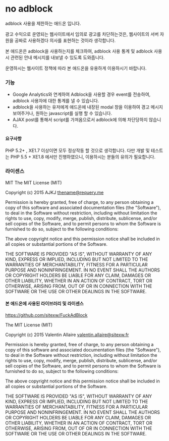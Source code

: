 # no adblock
adblock 사용을 제한하는 애드온 입니다.

광고 수익으로 운영되는 웹사이트에서 임의로 광고를 차단하는것은, 웹사이트의 서버 자원을 공짜로 사용하겠다 의사를 표현하는 것이라 생각합니다.

본 애드온은 adblock을 사용하는지를 체크하여, adblock 사용 통계 및 adblock 사용시 관련된 안내 메시지를 내보낼 수 있도록 도와줍니다.

운영하시는 웹사이트 정책에 따라 본 애드온을 유용하게 이용하시기 바랍니다.


### 기능
- Google Analytics와 연계하여 Adblock을 사용할 경우 event를 전송하여, adblock 사용자에 대한 통계를 낼 수 있습니다.
- adblock을 사용하는 유저에게 애드온에 내장된 modal 창을 이용하여 경고 메시지 보여주거나, 원하는 javascript를 실행 할 수 있습니다.
- AJAX post를 통해서 script를 가져옴으로서 adblock에 의해 차단당하지 않습니다.


#### 요구사항
PHP 5.2+ , XE1.7 이상이면 모두 정상작동 할 것으로 생각합니다.
다만 개발 및 테스트는 PHP 5.5 + XE1.8 에서만 진행하였으니, 이용하시는 분들의 유의가 필요합니다.


### 라이센스
MIT
The MIT License (MIT)

Copyright (c) 2015 AJKJ <thename@requery.me>

Permission is hereby granted, free of charge, to any person obtaining a copy
of this software and associated documentation files (the "Software"), to deal
in the Software without restriction, including without limitation the rights
to use, copy, modify, merge, publish, distribute, sublicense, and/or sell
copies of the Software, and to permit persons to whom the Software is
furnished to do so, subject to the following conditions:

The above copyright notice and this permission notice shall be included in all
copies or substantial portions of the Software.

THE SOFTWARE IS PROVIDED "AS IS", WITHOUT WARRANTY OF ANY KIND, EXPRESS OR
IMPLIED, INCLUDING BUT NOT LIMITED TO THE WARRANTIES OF MERCHANTABILITY,
FITNESS FOR A PARTICULAR PURPOSE AND NONINFRINGEMENT. IN NO EVENT SHALL THE
AUTHORS OR COPYRIGHT HOLDERS BE LIABLE FOR ANY CLAIM, DAMAGES OR OTHER
LIABILITY, WHETHER IN AN ACTION OF CONTRACT, TORT OR OTHERWISE, ARISING FROM,
OUT OF OR IN CONNECTION WITH THE SOFTWARE OR THE USE OR OTHER DEALINGS IN THE
SOFTWARE.




#### 본 애드온에 사용된 라이브러리 및 라이센스
 https://github.com/sitexw/FuckAdBlock
 
 The MIT License (MIT)
 
 Copyright (c) 2015 Valentin Allaire <valentin.allaire@sitexw.fr>
 
 Permission is hereby granted, free of charge, to any person obtaining a copy
 of this software and associated documentation files (the "Software"), to deal
 in the Software without restriction, including without limitation the rights
 to use, copy, modify, merge, publish, distribute, sublicense, and/or sell
 copies of the Software, and to permit persons to whom the Software is
 furnished to do so, subject to the following conditions:
 
 The above copyright notice and this permission notice shall be included in all
 copies or substantial portions of the Software.
 
 THE SOFTWARE IS PROVIDED "AS IS", WITHOUT WARRANTY OF ANY KIND, EXPRESS OR
 IMPLIED, INCLUDING BUT NOT LIMITED TO THE WARRANTIES OF MERCHANTABILITY,
 FITNESS FOR A PARTICULAR PURPOSE AND NONINFRINGEMENT. IN NO EVENT SHALL THE
 AUTHORS OR COPYRIGHT HOLDERS BE LIABLE FOR ANY CLAIM, DAMAGES OR OTHER
 LIABILITY, WHETHER IN AN ACTION OF CONTRACT, TORT OR OTHERWISE, ARISING FROM,
 OUT OF OR IN CONNECTION WITH THE SOFTWARE OR THE USE OR OTHER DEALINGS IN THE
 SOFTWARE.